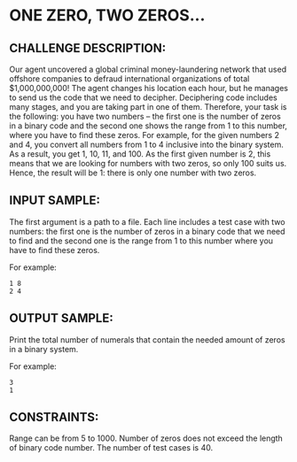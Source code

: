ONE ZERO, TWO ZEROS...
======================

CHALLENGE DESCRIPTION:
----------------------

Our agent uncovered a global criminal money-laundering network that used offshore companies to defraud international organizations of total $1,000,000,000! The agent changes his location each hour, but he manages to send us the code that we need to decipher. 
Deciphering code includes many stages, and you are taking part in one of them. Therefore, your task is the following: you have two numbers – the first one is the number of zeros in a binary code and the second one shows the range from 1 to this number, where you have to find these zeros. 
For example, for the given numbers 2 and 4, you convert all numbers from 1 to 4 inclusive into the binary system. As a result, you get 1, 10, 11, and 100. As the first given number is 2, this means that we are looking for numbers with two zeros, so only 100 suits us. Hence, the result will be 1: there is only one number with two zeros.

INPUT SAMPLE:
-------------

The first argument is a path to a file. Each line includes a test case with two numbers: the first one is the number of zeros in a binary code that we need to find and the second one is the range from 1 to this number where you have to find these zeros.

For example:

	1 8
	2 4

OUTPUT SAMPLE:
--------------

Print the total number of numerals that contain the needed amount of zeros in a binary system.

For example:

	3
	1

CONSTRAINTS:
------------

Range can be from 5 to 1000.
Number of zeros does not exceed the length of binary code number.
The number of test cases is 40.